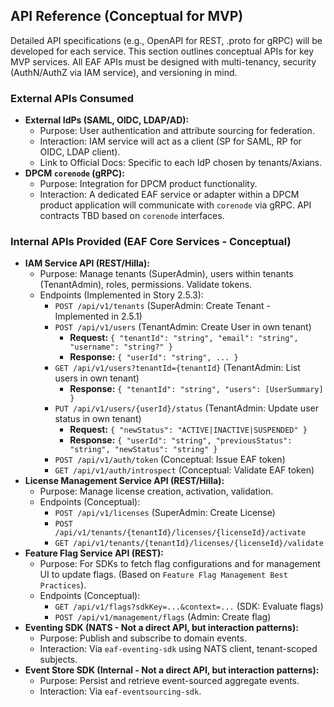 ## API Reference (Conceptual for MVP)

Detailed API specifications (e.g., OpenAPI for REST, .proto for gRPC) will be developed for each
service. This section outlines conceptual APIs for key MVP services. All EAF APIs must be designed
with multi-tenancy, security (AuthN/AuthZ via IAM service), and versioning in mind.

### External APIs Consumed

- **External IdPs (SAML, OIDC, LDAP/AD):**
  - Purpose: User authentication and attribute sourcing for federation.
  - Interaction: IAM service will act as a client (SP for SAML, RP for OIDC, LDAP client).
  - Link to Official Docs: Specific to each IdP chosen by tenants/Axians.
- **DPCM `corenode` (gRPC):**
  - Purpose: Integration for DPCM product functionality.
  - Interaction: A dedicated EAF service or adapter within a DPCM product application will
    communicate with `corenode` via gRPC. API contracts TBD based on `corenode` interfaces.

### Internal APIs Provided (EAF Core Services - Conceptual)

- **IAM Service API (REST/Hilla):**
  - Purpose: Manage tenants (SuperAdmin), users within tenants (TenantAdmin), roles, permissions.
    Validate tokens.
  - Endpoints (Implemented in Story 2.5.3):
    - `POST /api/v1/tenants` (SuperAdmin: Create Tenant - Implemented in 2.5.1)
    - `POST /api/v1/users` (TenantAdmin: Create User in own tenant)
      - **Request:** `{ "tenantId": "string", "email": "string", "username": "string?" }`
      - **Response:** `{ "userId": "string", ... }`
    - `GET /api/v1/users?tenantId={tenantId}` (TenantAdmin: List users in own tenant)
      - **Response:** `{ "tenantId": "string", "users": [UserSummary] }`
    - `PUT /api/v1/users/{userId}/status` (TenantAdmin: Update user status in own tenant)
      - **Request:** `{ "newStatus": "ACTIVE|INACTIVE|SUSPENDED" }`
      - **Response:** `{ "userId": "string", "previousStatus": "string", "newStatus": "string" }`
    - `POST /api/v1/auth/token` (Conceptual: Issue EAF token)
    - `GET /api/v1/auth/introspect` (Conceptual: Validate EAF token)
- **License Management Service API (REST/Hilla):**
  - Purpose: Manage license creation, activation, validation.
  - Endpoints (Conceptual):
    - `POST /api/v1/licenses` (SuperAdmin: Create License)
    - `POST /api/v1/tenants/{tenantId}/licenses/{licenseId}/activate`
    - `GET /api/v1/tenants/{tenantId}/licenses/{licenseId}/validate`
- **Feature Flag Service API (REST):**
  - Purpose: For SDKs to fetch flag configurations and for management UI to update flags. (Based on
    `Feature Flag Management Best Practices`).
  - Endpoints (Conceptual):
    - `GET /api/v1/flags?sdkKey=...&context=...` (SDK: Evaluate flags)
    - `POST /api/v1/management/flags` (Admin: Create flag)
- **Eventing SDK (NATS - Not a direct API, but interaction patterns):**
  - Purpose: Publish and subscribe to domain events.
  - Interaction: Via `eaf-eventing-sdk` using NATS client, tenant-scoped subjects.
- **Event Store SDK (Internal - Not a direct API, but interaction patterns):**
  - Purpose: Persist and retrieve event-sourced aggregate events.
  - Interaction: Via `eaf-eventsourcing-sdk`.
